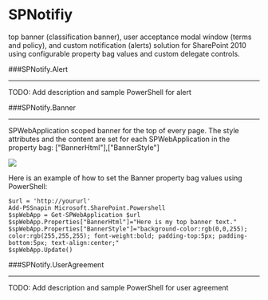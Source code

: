 SPNotifiy
=========

top banner (classification banner), user acceptance modal window (terms and policy), and custom notification (alerts) solution for SharePoint 2010 using configurable property bag values and custom delegate controls.


###SPNotify.Alert

----------

TODO: Add description and sample PowerShell for alert


###SPNotify.Banner

----------

SPWebApplication scoped banner for the top of every page. The style attributes and the content are set for each SPWebApplication in the property bag: ["BannerHtml"],["BannerStyle"]

![](https://6me80a.sn2.df.livefilestore.com/y2pavnSKrNrgqc0Slo1DGZKdJSptCgFRr1ceplV8Y9_haj_OeIwqFVICp_Ovdy1uyt3yLHGThSkHHt1Kv0EQtfUw_spRTYHfkDYHwZx5mYs2rg/SPNotify.Banner.png)

Here is an example of how to set the Banner property bag values using PowerShell:

    $url = 'http://yoururl'
    Add-PSSnapin Microsoft.SharePoint.Powershell
    $spWebApp = Get-SPWebApplication $url
    $spWebApp.Properties["BannerHtml"]="Here is my top banner text."
    $spWebApp.Properties["BannerStyle"]="background-color:rgb(0,0,255); color:rgb(255,255,255); font-weight:bold; padding-top:5px; padding-bottom:5px; text-align:center;"
    $spWebApp.Update()


###SPNotify.UserAgreement

----------

TODO: Add description and sample PowerShell for user agreement


